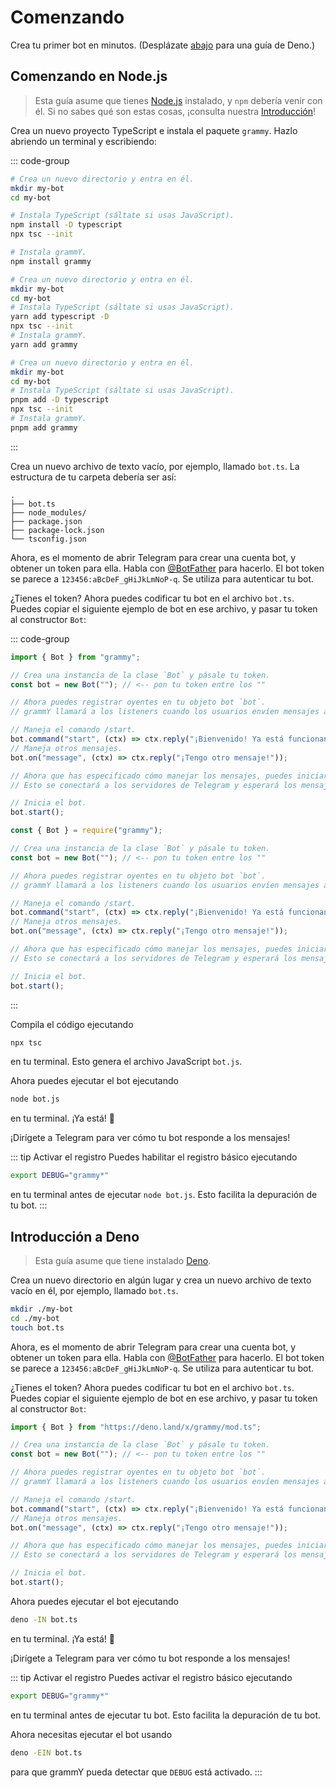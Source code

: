 # Comenzando

Crea tu primer bot en minutos. (Desplázate [abajo](#introduccion-a-deno) para
una guía de Deno.)

## Comenzando en Node.js

> Esta guía asume que tienes [Node.js](https://nodejs.org) instalado, y `npm`
> debería venir con él. Si no sabes qué son estas cosas, ¡consulta nuestra
> [Introducción](./introduction)!

Crea un nuevo proyecto TypeScript e instala el paquete `grammy`. Hazlo abriendo
un terminal y escribiendo:

::: code-group

```sh [npm]
# Crea un nuevo directorio y entra en él.
mkdir my-bot
cd my-bot

# Instala TypeScript (sáltate si usas JavaScript).
npm install -D typescript
npx tsc --init

# Instala grammY.
npm install grammy
```

```sh [Yarn]
# Crea un nuevo directorio y entra en él.
mkdir my-bot
cd my-bot
# Instala TypeScript (sáltate si usas JavaScript).
yarn add typescript -D
npx tsc --init
# Instala grammY.
yarn add grammy
```

```sh
# Crea un nuevo directorio y entra en él.
mkdir my-bot
cd my-bot
# Instala TypeScript (sáltate si usas JavaScript).
pnpm add -D typescript
npx tsc --init
# Instala grammY.
pnpm add grammy
```

:::

Crea un nuevo archivo de texto vacío, por ejemplo, llamado `bot.ts`. La
estructura de tu carpeta debería ser así:

```asciiart:no-line-numbers
.
├── bot.ts
├── node_modules/
├── package.json
├── package-lock.json
└── tsconfig.json
```

Ahora, es el momento de abrir Telegram para crear una cuenta bot, y obtener un
token para ella. Habla con [@BotFather](https://t.me/BotFather) para hacerlo. El
bot token se parece a `123456:aBcDeF_gHiJkLmNoP-q`. Se utiliza para autenticar
tu bot.

¿Tienes el token? Ahora puedes codificar tu bot en el archivo `bot.ts`. Puedes
copiar el siguiente ejemplo de bot en ese archivo, y pasar tu token al
constructor `Bot`:

::: code-group

```ts [TypeScript]
import { Bot } from "grammy";

// Crea una instancia de la clase `Bot` y pásale tu token.
const bot = new Bot(""); // <-- pon tu token entre los ""

// Ahora puedes registrar oyentes en tu objeto bot `bot`.
// grammY llamará a los listeners cuando los usuarios envíen mensajes a tu bot.

// Maneja el comando /start.
bot.command("start", (ctx) => ctx.reply("¡Bienvenido! Ya está funcionando."));
// Maneja otros mensajes.
bot.on("message", (ctx) => ctx.reply("¡Tengo otro mensaje!"));

// Ahora que has especificado cómo manejar los mensajes, puedes iniciar tu bot.
// Esto se conectará a los servidores de Telegram y esperará los mensajes.

// Inicia el bot.
bot.start();
```

```js [JavaScript]
const { Bot } = require("grammy");

// Crea una instancia de la clase `Bot` y pásale tu token.
const bot = new Bot(""); // <-- pon tu token entre los ""

// Ahora puedes registrar oyentes en tu objeto bot `bot`.
// grammY llamará a los listeners cuando los usuarios envíen mensajes a tu bot.

// Maneja el comando /start.
bot.command("start", (ctx) => ctx.reply("¡Bienvenido! Ya está funcionando."));
// Maneja otros mensajes.
bot.on("message", (ctx) => ctx.reply("¡Tengo otro mensaje!"));

// Ahora que has especificado cómo manejar los mensajes, puedes iniciar tu bot.
// Esto se conectará a los servidores de Telegram y esperará los mensajes.

// Inicia el bot.
bot.start();
```

:::

Compila el código ejecutando

```sh
npx tsc
```

en tu terminal. Esto genera el archivo JavaScript `bot.js`.

Ahora puedes ejecutar el bot ejecutando

```sh
node bot.js
```

en tu terminal. ¡Ya está! :tada:

¡Dirígete a Telegram para ver cómo tu bot responde a los mensajes!

::: tip Activar el registro Puedes habilitar el registro básico ejecutando

```sh
export DEBUG="grammy*"
```

en tu terminal antes de ejecutar `node bot.js`. Esto facilita la depuración de
tu bot. :::

## Introducción a Deno

> Esta guía asume que tiene instalado [Deno](https://deno.com).

Crea un nuevo directorio en algún lugar y crea un nuevo archivo de texto vacío
en él, por ejemplo, llamado `bot.ts`.

```sh
mkdir ./my-bot
cd ./my-bot
touch bot.ts
```

Ahora, es el momento de abrir Telegram para crear una cuenta bot, y obtener un
token para ella. Habla con [@BotFather](https://t.me/BotFather) para hacerlo. El
bot token se parece a `123456:aBcDeF_gHiJkLmNoP-q`. Se utiliza para autenticar
tu bot.

¿Tienes el token? Ahora puedes codificar tu bot en el archivo `bot.ts`. Puedes
copiar el siguiente ejemplo de bot en ese archivo, y pasar tu token al
constructor `Bot`:

```ts
import { Bot } from "https://deno.land/x/grammy/mod.ts";

// Crea una instancia de la clase `Bot` y pásale tu token.
const bot = new Bot(""); // <-- pon tu token entre los ""

// Ahora puedes registrar oyentes en tu objeto bot `bot`.
// grammY llamará a los listeners cuando los usuarios envíen mensajes a tu bot.

// Maneja el comando /start.
bot.command("start", (ctx) => ctx.reply("¡Bienvenido! Ya está funcionando."));
// Maneja otros mensajes.
bot.on("message", (ctx) => ctx.reply("¡Tengo otro mensaje!"));

// Ahora que has especificado cómo manejar los mensajes, puedes iniciar tu bot.
// Esto se conectará a los servidores de Telegram y esperará los mensajes.

// Inicia el bot.
bot.start();
```

Ahora puedes ejecutar el bot ejecutando

```sh
deno -IN bot.ts
```

en tu terminal. ¡Ya está! :tada:

¡Dirígete a Telegram para ver cómo tu bot responde a los mensajes!

::: tip Activar el registro Puedes activar el registro básico ejecutando

```sh
export DEBUG="grammy*"
```

en tu terminal antes de ejecutar tu bot. Esto facilita la depuración de tu bot.

Ahora necesitas ejecutar el bot usando

```sh
deno -EIN bot.ts
```

para que grammY pueda detectar que `DEBUG` está activado. :::
